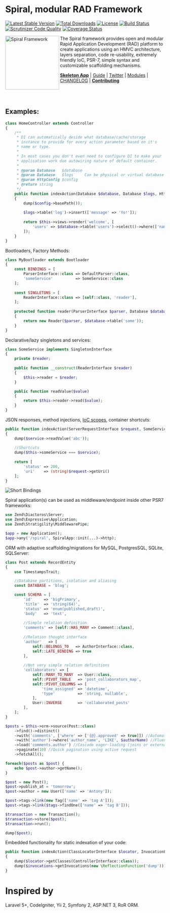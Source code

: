 Spiral, modular RAD Framework
=======================
[![Latest Stable Version](https://poser.pugx.org/spiral/framework/v/stable)](https://packagist.org/packages/spiral/framework) [![Total Downloads](https://poser.pugx.org/spiral/framework/downloads)](https://packagist.org/packages/spiral/framework) [![License](https://poser.pugx.org/spiral/framework/license)](https://packagist.org/packages/spiral/framework) [![Build Status](https://travis-ci.org/spiral/spiral.svg?branch=master)](https://travis-ci.org/spiral/spiral) [![Scrutinizer Code Quality](https://scrutinizer-ci.com/g/spiral/spiral/badges/quality-score.png)](https://scrutinizer-ci.com/g/spiral/spiral/?branch=master) [![Coverage Status](https://coveralls.io/repos/github/spiral/spiral/badge.svg?branch=master)](https://coveralls.io/github/spiral/spiral?branch=master)

<img src="https://raw.githubusercontent.com/spiral/guide/master/resources/logo.png" height="170px" alt="Spiral Framework" align="left"/>

The Spiral framework provides open and modular Rapid Application Development (RAD) platform to create applications using an HMVC architecture, layers separation, code re-usability, extremely friendly IoC, PSR-7, simple syntax and customizable scaffolding mechanisms.

<b>[Skeleton App](https://github.com/spiral-php/application)</b> | [Guide](https://github.com/spiral-php/guide) | [Twitter](https://twitter.com/spiralphp) | [Modules](https://github.com/spiral-modules) | [CHANGELOG](/CHANGELOG.md) | [**Contributing**](https://github.com/spiral/guide/blob/master/contributing.md)

<br/><br/>

Examples:
--------

```php
class HomeController extends Controller
{
    /**
     * DI can automatically deside what database/cache/storage
     * instance to provide for every action parameter based on it's 
     * name or type.
     *
     * In most cases you don't even need to configure DI to make your
     * application work due autowiring nature of default container.
     *
     * @param Database   $database
     * @param Database   $logs     Can be physical or virtual database
     * @param HttpConfig $config   
     * @return string
     */
    public function indexAction(Database $database, Database $logs, HttpConfig $config)
    {
        dump($config->basePath());
    
        $logs->table('log')->insert(['message' => 'Yo!']);
    
        return $this->views->render('welcome', [
            'users' => $database->table('users')->select()->where(['name' => 'John'])->all()
        ]);
    }
}
```

Bootloaders, Factory Methods:

```php
class MyBootloader extends Bootloader
{
    const BINDINGS = [
        ParserInterface::class => DefaultParser::class,
        'someService'          => SomeService::class
    ];
    
    const SINGLETONS = [
        ReaderInterface::class => [self::class, 'reader'],
    ];
    
    protected function reader(ParserInterface $parser, Database $database)
    {
        return new Reader($parser, $database->table('some'));
    }
}
```

Declarative/lazy singletons and services:

```php
class SomeService implements SingletonInterface
{
    private $reader;
    
    public function __construct(ReaderInterface $reader)
    {
        $this->reader = $reader;
    }

    public function readValue($value)
    {
        return $this->reader->read($value);
    }
}
```

JSON responses, method injections, [IoC scopes](https://raw.githubusercontent.com/spiral/guide/master/resources/scopes.png), container shortcuts:

```php
public function indexAction(ServerRequestInterface $request, SomeService $service)
{
    dump($service->readValue('abc'));
    
    //Shortcuts
    dump($this->someService === $service);
    
    return [
        'status' => 200,
        'uri'    => (string)$request->getUri()
    ];
}
```

![Short Bindings](https://raw.githubusercontent.com/spiral/guide/master/resources/virtual-bindings.gif)

Spiral application(s) can be used as middleware/endpoint inside other PSR7 frameworks:

```php
use Zend\Diactoros\Server;
use Zend\Expressive\Application;
use Zend\Stratigility\MiddlewarePipe;

$app = new Application();
$app->any('/spiral', SpiralApp::init(...)->http);
```

ORM with adaptive scaffolding/migrations for MySQL, PostgresSQL, SQLite, SQLServer:

```php
class Post extends RecordEntity
{
    use TimestampsTrait;

    //Database partitions, isolation and aliasing
    const DATABASE = 'blog';

    const SCHEMA = [
        'id'     => 'bigPrimary',
        'title'  => 'string(64)',
        'status' => 'enum(published,draft)',
        'body'   => 'text',
        
        //Simple relation definition
        'comments' => [self::HAS_MANY => Comment::class],
        
        //Relation thought interface
        'author'   => [
            self::BELONGS_TO   => AuthorInterface::class,
            self::LATE_BINDING => true
        ],
        
        //Not very simple relation definitions
        'collaborators' => [
            self::MANY_TO_MANY  => User::class,
            self::PIVOT_TABLE   => 'post_collaborators_map',
            self::PIVOT_COLUMNS => [
                'time_assigned' => 'datetime',
                'type'          => 'string, nullable',
            ],
            User::INVERSE       => 'collaborated_posts'
        ],
    ];
}
```

```php
$posts = $this->orm->source(Post::class)
    ->find()->distinct()
    ->with('comments', ['where' => ['{@}.approved' => true]]) //Automatic joins
    ->with('author')->where('author_name', 'LIKE', $authorName) //Fluent
    ->load('comments.author') //Cascade eager-loading (joins or external query)
    ->paginate(10) //Quick pagination using active request
    ->fetchAll();

foreach($posts as $post) {
    echo $post->author->getName();
}
```

```php
$post = new Post();
$post->publish_at = 'tomorrow';
$post->author = new User(['name' => 'Antony']);

$post->tags->link(new Tag(['name' => 'tag A']));
$post->tags->link($tags->findOne(['name' => 'tag B']));

$transaction = new Transaction();
$transaction->store($post);
$transaction->run();

dump($post);
```

Embedded functionality for static indexation of your code:

```php
public function indexAction(ClassLocatorInterface $locator, InvocationLocatorInterface $invocations)
{
    dump($locator->getClasses(ControllerInterface::class));
    dump($invocations->getInvocations(new \ReflectionFunction('dump')));
}
```

Inspired by
===========
Laravel 5+, CodeIgniter, Yii 2, Symfony 2, ASP.NET 3, RoR ORM.
